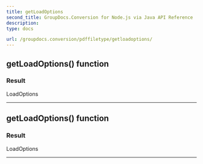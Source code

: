 ```yaml
---
title: getLoadOptions
second_title: GroupDocs.Conversion for Node.js via Java API Reference
description: 
type: docs

url: /groupdocs.conversion/pdffiletype/getloadoptions/
---
```


## getLoadOptions()  function


### Result
LoadOptions


---


## getLoadOptions()  function


### Result
LoadOptions


---


